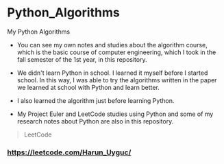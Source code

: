 # Python_Algorithms
My Python Algorithms

- You can see my own notes and studies about the algorithm course, which is the basic course of computer engineering, which I took in the fall semester of the 1st year, in this repository.
- We didn't learn Python in school. I learned it myself before I started school. In this way, I was able to try the algorithms written in the paper we learned at school with Python and learn better.
- I also learned the algorithm just before learning Python.

- My Project Euler and LeetCode studies using Python and some of my research notes about Python are also in this repository.

> LeetCode
### https://leetcode.com/Harun_Uyguc/
